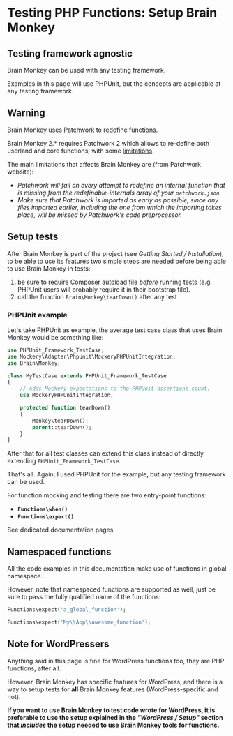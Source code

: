 <!--
currentMenu: "functionsetup"
currentSection: "PHP Functions"
title: "Setup Brain Monkey"
-->
# Testing PHP Functions: Setup Brain Monkey



## Testing framework agnostic

Brain Monkey can be used with any testing framework.

Examples in this page will use PHPUnit, but the concepts are applicable at any testing framework.



## Warning

Brain Monkey uses [Patchwork](http://antecedent.github.io/patchwork/) to redefine functions.

Brain Monkey 2.* requires Patchwork 2 which allows to re-define both userland and core functions,
with some [limitations](http://patchwork2.org/limitations/).

The main limitations that affects Brain Monkey are (from Patchwork website):

- _Patchwork will fail on every attempt to redefine an internal function that is missing from the redefinable-internals array of your `patchwork.json`._
- _Make sure that Patchwork is imported as early as possible, since any files imported earlier, including the one from which the importing takes place, will be missed by Patchwork's code preprocessor._




## Setup tests

After Brain Monkey is part of the project (see *Getting Started / Installation*), to be able to use its features
two simple steps are needed before being able to use Brain Monkey in tests:

1. be sure to require Composer autoload file _before_ running tests (e.g. PHPUnit users will probably require it in their bootstrap file).
2. call the function `Brain\Monkey\tearDown()` after any test




### PHPUnit example

Let's take PHPUnit as example, the average test case class that uses Brain Monkey would be something like:

```php
use PHPUnit_Framework_TestCase;
use Mockery\Adapter\Phpunit\MockeryPHPUnitIntegration;
use Brain\Monkey;

class MyTestCase extends PHPUnit_Framework_TestCase
{
    // Adds Mockery expectations to the PHPUnit assertions count.
    use MockeryPHPUnitIntegration;

    protected function tearDown()
    {
        Monkey\tearDown();
        parent::tearDown();
    }
}
```

After that for all test classes can extend this class instead of directly extending `PHPUnit_Framework_TestCase`.

That's all. Again, I used PHPUnit for the example, but any testing framework can be used.

For function mocking and testing there are two entry-point functions:

-  **`Functions\when()`** 
- **`Functions\expect()`**

See dedicated documentation pages.



## Namespaced functions

All the code examples in this documentation make use of functions in global namespace.

However, note that namespaced functions are supported as well, just be sure to pass the fully qualified name of the functions:

```php
Functions\expect('a_global_function');

Functions\expect('My\\App\\awesome_function');
```



## Note for WordPressers

Anything said in this page is fine for WordPress functions too, they are PHP functions, after all.

However, Brain Monkey has specific features for WordPress, and there is a way to setup tests for **all** Brain Monkey features (WordPress-specific and not).

**If you want to use Brain Monkey to test code wrote for WordPress, it is preferable to use the setup explained in the *"WordPress / Setup"* section that *includes* the setup needed to use Brain Monkey tools for functions.**